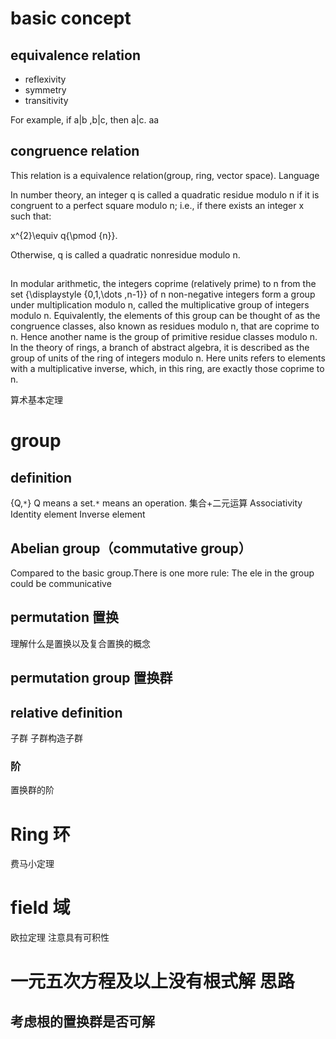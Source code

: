 # basic concept
## equivalence relation
 - reflexivity
 - symmetry
 - transitivity

For example, if a|b ,b|c, then a|c.
aa
## congruence relation
This relation is a equivalence relation(group, ring, vector space).
Language


In number theory, an integer q is called a quadratic residue modulo n if it is congruent to a perfect square modulo n; i.e., if there exists an integer x such that:

x^{2}\equiv q{\pmod  {n}}.

Otherwise, q is called a quadratic nonresidue modulo n.

## 
In modular arithmetic, the integers coprime (relatively prime) to n from the set 
{\displaystyle \{0,1,\dots ,n-1\}} of n non-negative integers form a group under multiplication modulo n, called the multiplicative group of integers modulo n. Equivalently, the elements of this group can be thought of as the congruence classes, also known as residues modulo n, that are coprime to n. Hence another name is the group of primitive residue classes modulo n. In the theory of rings, a branch of abstract algebra, it is described as the group of units of the ring of integers modulo n. Here units refers to elements with a multiplicative inverse, which, in this ring, are exactly those coprime to n.

算术基本定理
# group
## definition
{Q,`*`} Q means a set.`*` means an operation.
集合+二元运算
Associativity
Identity element
Inverse element

## Abelian group（commutative group）
Compared to the basic group.There is one more rule:
The ele in the group could be communicative

## permutation 置换
理解什么是置换以及复合置换的概念

## permutation group  置换群

## relative definition
子群
子群构造子群

### 阶
置换群的阶

# Ring 环


费马小定理

# field 域

欧拉定理
注意具有可积性

# 一元五次方程及以上没有根式解 思路
## 考虑根的置换群是否可解




